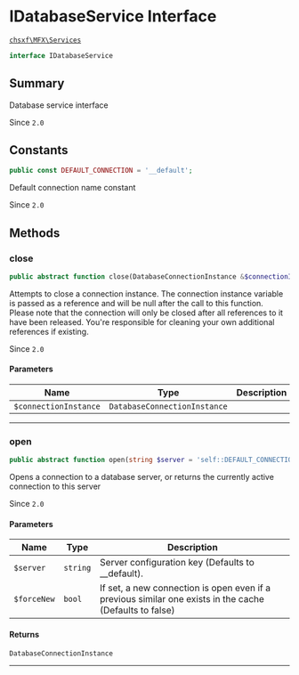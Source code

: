 # IDatabaseService Interface

[`chsxf\MFX\Services`](API-Namespace-Services)

```php
interface IDatabaseService
```

## Summary

Database service interface

Since `2.0`

## Constants

```php
public const DEFAULT_CONNECTION = '__default';
```

Default connection name constant

Since `2.0`

## Methods

### close

```php
public abstract function close(DatabaseConnectionInstance &$connectionInstance)
```

Attempts to close a connection instance.
The connection instance variable is passed as a reference and will be null after the call to this function.
Please note that the connection will only be closed after all references to it have been released.
You're responsible for cleaning your own additional references if existing.

Since `2.0`

#### Parameters

| Name                  | Type                         | Description |
| --------------------- | ---------------------------- | ----------- |
| `$connectionInstance` | `DatabaseConnectionInstance` |             |

---

### open

```php
public abstract function open(string $server = 'self::DEFAULT_CONNECTION', bool $forceNew = false): DatabaseConnectionInstance
```

Opens a connection to a database server, or returns the currently active connection to this server

Since `2.0`

#### Parameters

| Name        | Type     | Description                                                                                             |
| ----------- | -------- | ------------------------------------------------------------------------------------------------------- |
| `$server`   | `string` | Server configuration key (Defaults to __default).                                                       |
| `$forceNew` | `bool`   | If set, a new connection is open even if a previous similar one exists in the cache (Defaults to false) |

#### Returns

`DatabaseConnectionInstance` 

---

